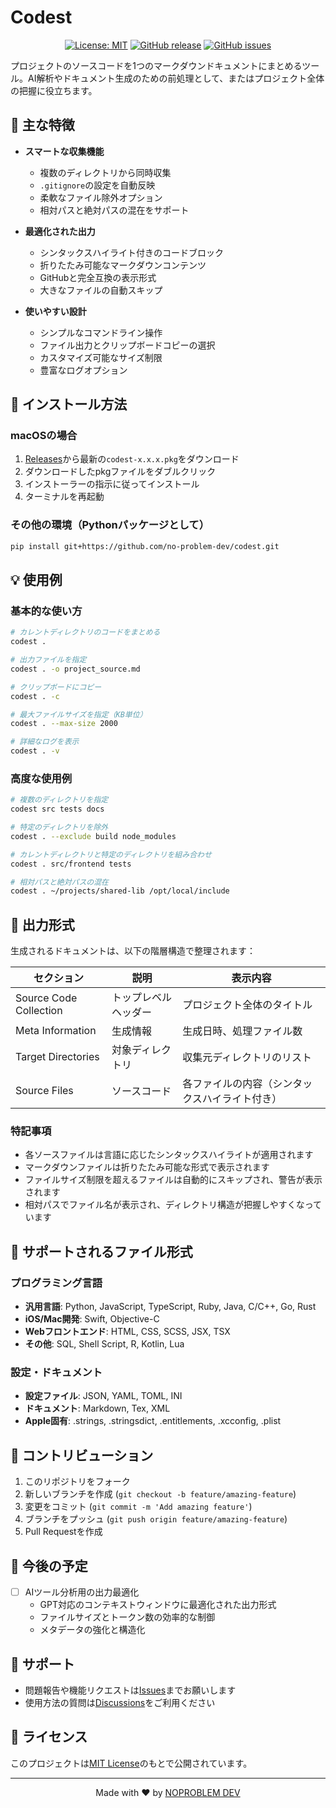 # Codest

<div align="center">

[![License: MIT](https://img.shields.io/badge/License-MIT-yellow.svg)](https://opensource.org/licenses/MIT)
[![GitHub release](https://img.shields.io/github/v/release/no-problem-dev/codest)](https://github.com/no-problem-dev/codest/releases)
[![GitHub issues](https://img.shields.io/github/issues/no-problem-dev/codest)](https://github.com/no-problem-dev/codest/issues)

</div>

プロジェクトのソースコードを1つのマークダウンドキュメントにまとめるツール。AI解析やドキュメント生成のための前処理として、またはプロジェクト全体の把握に役立ちます。

## 🌟 主な特徴

- **スマートな収集機能**
  - 複数のディレクトリから同時収集
  - `.gitignore`の設定を自動反映
  - 柔軟なファイル除外オプション
  - 相対パスと絶対パスの混在をサポート

- **最適化された出力**
  - シンタックスハイライト付きのコードブロック
  - 折りたたみ可能なマークダウンコンテンツ
  - GitHubと完全互換の表示形式
  - 大きなファイルの自動スキップ

- **使いやすい設計**
  - シンプルなコマンドライン操作
  - ファイル出力とクリップボードコピーの選択
  - カスタマイズ可能なサイズ制限
  - 豊富なログオプション

## 🚀 インストール方法

### macOSの場合

1. [Releases](https://github.com/no-problem-dev/codest/releases)から最新の`codest-x.x.x.pkg`をダウンロード
2. ダウンロードしたpkgファイルをダブルクリック
3. インストーラーの指示に従ってインストール
4. ターミナルを再起動

### その他の環境（Pythonパッケージとして）

```bash
pip install git+https://github.com/no-problem-dev/codest.git
```

## 💡 使用例

### 基本的な使い方

```bash
# カレントディレクトリのコードをまとめる
codest .

# 出力ファイルを指定
codest . -o project_source.md

# クリップボードにコピー
codest . -c

# 最大ファイルサイズを指定（KB単位）
codest . --max-size 2000

# 詳細なログを表示
codest . -v
```

### 高度な使用例

```bash
# 複数のディレクトリを指定
codest src tests docs

# 特定のディレクトリを除外
codest . --exclude build node_modules

# カレントディレクトリと特定のディレクトリを組み合わせ
codest . src/frontend tests

# 相対パスと絶対パスの混在
codest . ~/projects/shared-lib /opt/local/include
```

## 📄 出力形式

生成されるドキュメントは、以下の階層構造で整理されます：

| セクション | 説明 | 表示内容 |
|------------|------|----------|
| Source Code Collection | トップレベルヘッダー | プロジェクト全体のタイトル |
| Meta Information | 生成情報 | 生成日時、処理ファイル数 |
| Target Directories | 対象ディレクトリ | 収集元ディレクトリのリスト |
| Source Files | ソースコード | 各ファイルの内容（シンタックスハイライト付き） |

### 特記事項

- 各ソースファイルは言語に応じたシンタックスハイライトが適用されます
- マークダウンファイルは折りたたみ可能な形式で表示されます
- ファイルサイズ制限を超えるファイルは自動的にスキップされ、警告が表示されます
- 相対パスでファイル名が表示され、ディレクトリ構造が把握しやすくなっています

## 🔧 サポートされるファイル形式

### プログラミング言語
- **汎用言語**: Python, JavaScript, TypeScript, Ruby, Java, C/C++, Go, Rust
- **iOS/Mac開発**: Swift, Objective-C
- **Webフロントエンド**: HTML, CSS, SCSS, JSX, TSX
- **その他**: SQL, Shell Script, R, Kotlin, Lua

### 設定・ドキュメント
- **設定ファイル**: JSON, YAML, TOML, INI
- **ドキュメント**: Markdown, Tex, XML
- **Apple固有**: .strings, .stringsdict, .entitlements, .xcconfig, .plist

## 🤝 コントリビューション

1. このリポジトリをフォーク
2. 新しいブランチを作成 (`git checkout -b feature/amazing-feature`)
3. 変更をコミット (`git commit -m 'Add amazing feature'`)
4. ブランチをプッシュ (`git push origin feature/amazing-feature`)
5. Pull Requestを作成

## 📝 今後の予定

- [ ] AIツール分析用の出力最適化
  - GPT対応のコンテキストウィンドウに最適化された出力形式
  - ファイルサイズとトークン数の効率的な制御
  - メタデータの強化と構造化

## 💬 サポート

- 問題報告や機能リクエストは[Issues](https://github.com/no-problem-dev/codest/issues)までお願いします
- 使用方法の質問は[Discussions](https://github.com/no-problem-dev/codest/discussions)をご利用ください

## 📜 ライセンス

このプロジェクトは[MIT License](LICENSE)のもとで公開されています。

---

<div align="center">
Made with ❤️ by <a href="https://github.com/no-problem-dev">NOPROBLEM DEV</a>
</div>